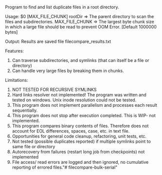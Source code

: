 Program to find and list duplicate files in a root directory.

Usage: $0 <rootDir> [MAX_FILE_CHUNK]
	rootDir => The parent directory to scan the files and subdirectories.
	MAX_FILE_CHUNK => The largest byte chunk size in which a large file should be read to prevent OOM Error. [Default 1000000 bytes]

Output:
    Results are saved file filecompare_results.txt

Features:
1. Can traverse subdirectories, and symlinks (that can itself be a file or directory)
2. Can handle very large files by breaking them in chunks.

Limitations:
1. NOT TESTED FOR RECURSIVE SYMLINKS
2. Hard links resolver not implemented! The program was written and tested on windows. Unix inode resolution could not be tested.
3. This program does not implement parallelism and processes each result sequentially.
4. This program does not stop after execution completed. This is WIP- not implemented.
5. This program compares binary contents of files. Therefore does not account for EOL differences, spaces, case, etc. in text file.
6. Opportunities for general code cleanup, refactoring, unit tests, etc.
7. Not tested (possible duplicates reported) if multiple symlinks point to same file or directory
8. Autorecovery from failures (restart long job from checkpoints) not implemented
9. File access/ read errors are logged and then ignored, no cumulative reporting of errored files."# filecompare-bulk-serial" 
